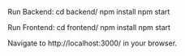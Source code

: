 Run  Backend:
cd backend/
npm install
npm start


Run  Frontend:
cd frontend/
npm install
npm start


Navigate to http://localhost:3000/ in your browser.
